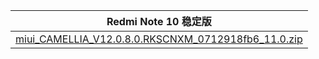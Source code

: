 | Redmi Note 10  稳定版    |
| ---- |
| [miui_CAMELLIA_V12.0.8.0.RKSCNXM_0712918fb6_11.0.zip](https://hugeota.d.miui.com/V12.0.8.0.RKSCNXM/miui_CAMELLIA_V12.0.8.0.RKSCNXM_0712918fb6_11.0.zip)    |
